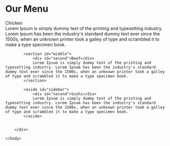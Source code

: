 <!DOCTYPE html>
<html lang="en">
    <head>
    <body>
       <h1><strong>Our Menu</strong></h1>
        <div id="pagewrap">		
            <section id="content">
                <div id="second">Chicken</div>
                Lorem Ipsum is simply dummy text of the printing and typesetting industry. Lorem Ipsum has been the industry's standard dummy text ever since the 1500s, when an unknown printer took a galley of type and scrambled it to make a type specimen book.
            </section>
            
            <section id="middle">
                <div id="second">Beef</div>
                Lorem Ipsum is simply dummy text of the printing and typesetting industry. Lorem Ipsum has been the industry's standard dummy text ever since the 1500s, when an unknown printer took a galley of type and scrambled it to make a type specimen book.
            </section>
        
            <aside id="sidebar">
                <div id="second">Sushi</div>
                Lorem Ipsum is simply dummy text of the printing and typesetting industry. Lorem Ipsum has been the industry's standard dummy text ever since the 1500s, when an unknown printer took a galley of type and scrambled it to make a type specimen book.
            </aside>
            
        
        </div>
      
    </body>
</html>